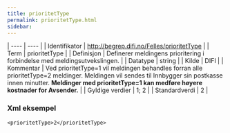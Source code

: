 ```yaml
---
title: prioritetType
permalink: prioritetType.html
sidebar:
---
```


| ---- | ---- |
| Identifikator | <http://begrep.difi.no/Felles/prioritetType> |
| Term | prioritetType |
| Definisjon | Definerer meldingens prioritering i forbindelse med meldingsutvekslingen. |
| Datatype | string |
| Kilde | DIFI |
| Kommentar | Ved prioritetType=1 vil meldingen behandles forran alle prioritetType=2 meldinger. Meldingen vil sendes til Innbygger sin postkasse innen minutter. **Meldinger med prioritetType=1 kan medføre høyere kostnader for Avsender.** | 
| Gyldige verdier | 1; 2 |
| Standardverdi | 2 |
### Xml eksempel

```
<prioritetType>2</prioritetType>
```


